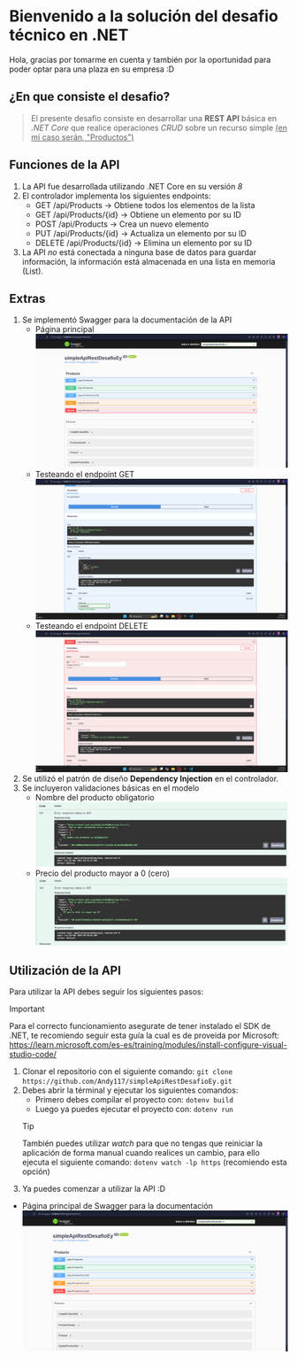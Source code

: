 # Bienvenido a la solución del desafio técnico en .NET
Hola, gracias por tomarme en cuenta y también por la oportunidad para poder optar para una plaza
en su empresa :D

## ¿En que consiste el desafio?
>El presente desafio consiste en desarrollar una **REST API** básica en *.NET Core* que
>realice operaciones *CRUD* sobre un recurso simple <ins>(en mi caso serán, "Productos")</ins>

## Funciones de la API
1. La API fue desarrollada utilizando .NET Core en su versión _8_
2. El controlador implementa los siguientes endpoints:
   - GET /api/Products -> Obtiene todos los elementos de la lista
   - GET /api/Products/{id} -> Obtiene un elemento por su ID
   - POST /api/Products -> Crea un nuevo elemento
   - PUT /api/Products/{id} -> Actualiza un elemento por su ID
   - DELETE /api/Products/{id} -> Elimina un elemento por su ID
3. La API _no_ está conectada a ninguna base de datos para guardar información, la información está almacenada en una lista en memoria (List<Product>).

## Extras
1. Se implementó Swagger para la documentación de la API
   - Página principal
    ![Screenshot de la página principal de Swagger.](/assets/ssSwagger.png)
   - Testeando el endpoint GET
    ![Screenshot del método GET obteniendo los objetos almacenados en la lista.](/assets/ssSwaggerGet.png)
   - Testeando el endpoint DELETE
    ![Screenshot del método DELETE obteniendo mensaje de eliminación exitosa.](/assets/ssSwaggerDelete.png)
2. Se utilizó el patrón de diseño __Dependency Injection__ en el controlador.
3. Se incluyeron validaciones básicas en el modelo
   - Nombre del producto obligatorio
    ![Screenshot mostrando error al no ingresar el nombre del producto.](/assets/ssRequiredName.png)
   - Precio del producto mayor a 0 (cero)
    ![Screenshot mostrando error al ingresar precio menor a 0 (cero)](/assets/ssNoZeroPrice.png)

## Utilización de la API
Para utilizar la API debes seguir los siguientes pasos:

> [!IMPORTANT]
> Para el correcto funcionamiento asegurate de tener instalado el SDK de .NET, te recomiendo seguir esta guía la cual es de proveida por Microsoft: https://learn.microsoft.com/es-es/training/modules/install-configure-visual-studio-code/

1. Clonar el repositorio con el siguiente comando:
`git clone https://github.com/Andy117/simpleApiRestDesafioEy.git`
2. Debes abrir la términal y ejecutar los siguientes comandos:
   - Primero debes compilar el proyecto con: `dotenv build`
   - Luego ya puedes ejecutar el proyecto con: `dotenv run`
   > [!TIP]
   > También puedes utilizar _watch_ para que no tengas que reiniciar la aplicación de forma manual cuando realices un cambio, para ello ejecuta el siguiente comando: `dotenv watch -lp https` (recomiendo esta opción)
3. Ya puedes comenzar a utilizar la API :D
- Página principal de Swagger para la documentación
    ![Screenshot de la página principal de Swagger.](/assets/ssSwagger.png)